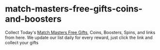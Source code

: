 # match-masters-free-gifts-coins-and-boosters
Collect Today's [Match Masters Free Gifts](https://matchmastersfreegifts.net/), Coins, Boosters, Spins, and links from here. We update our list daily for every reward, just click the link and collect your gifts
